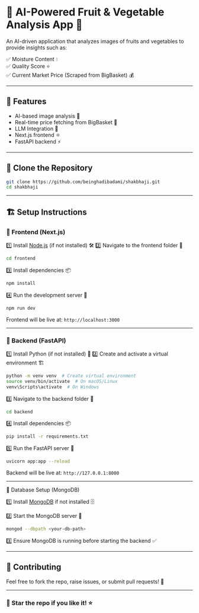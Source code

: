# 🥦 AI-Powered Fruit & Vegetable Analysis App 🍎

An AI-driven application that analyzes images of fruits and vegetables to provide insights such as:

✅ Moisture Content 💧  
✅ Quality Score ⭐  
✅ Current Market Price (Scraped from BigBasket) 💰  

---

## 🚀 Features
- AI-based image analysis 📸
- Real-time price fetching from BigBasket 🛒
- LLM Integration 🚀
- Next.js frontend ⚛️
- FastAPI backend ⚡

---

## 📂 Clone the Repository
```sh
git clone https://github.com/beinghadibadami/shakbhaji.git
cd shakbhaji
```

---

## 🏗️ Setup Instructions

### 🔹 Frontend (Next.js)
1️⃣ Install [Node.js](https://nodejs.org/) (if not installed) 🛠️
2️⃣ Navigate to the frontend folder 📂
```sh
cd frontend
```
3️⃣ Install dependencies 📦
```sh
npm install
```
4️⃣ Run the development server 🚀
```sh
npm run dev
```
Frontend will be live at: `http://localhost:3000`

---

### 🔹 Backend (FastAPI)
1️⃣ Install Python (if not installed) 🐍
2️⃣ Create and activate a virtual environment 🏗️
```sh
python -m venv venv  # Create virtual environment
source venv/bin/activate  # On macOS/Linux
venv\Scripts\activate  # On Windows
```
3️⃣ Navigate to the backend folder 📂
```sh
cd backend
```
4️⃣ Install dependencies 📦
```sh
pip install -r requirements.txt
```
5️⃣ Run the FastAPI server 🚀
```sh
uvicorn app:app --reload
```
Backend will be live at: `http://127.0.0.1:8000`

---

🔹 Database Setup (MongoDB)

1️⃣ Install [MongoDB](https://www.mongodb.com/try/download/community) if not installed 🗄️ 

2️⃣ Start the MongoDB server 📡 
```sh 
mongod --dbpath <your-db-path> 
``` 
3️⃣ Ensure MongoDB is running before starting the backend ✅

---
## 📌 Contributing
Feel free to fork the repo, raise issues, or submit pull requests! 🤝

---

### 🌟 Star the repo if you like it! ⭐

